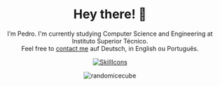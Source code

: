 <div align="center">

# Hey there! 👋

I’m Pedro. I'm currently studying Computer Science and Engineering at Instituto Superior Técnico.\
Feel free to [contact me](mailto:pedro_lameiras@icloud.com) auf Deutsch, in English ou Português.


[![SkillIcons](https://skillicons.dev/icons?i=cpp,c,py,java,git,gitlab,linux,vue,vscode,idea)](https://skillicons.dev)<br/>
<p align="center"><img src="https://github-readme-streak-stats.herokuapp.com/?user=randomicecube&theme=dark" alt="randomicecube"/></p>

</div>
